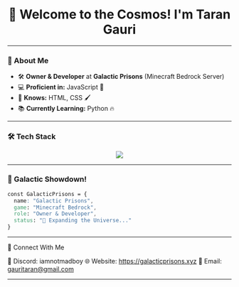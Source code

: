 <h1 align="center">
  🚀 Welcome to the Cosmos! I'm Taran Gauri 
</h1>


---

### 🌌 About Me
- 🛠 **Owner & Developer** at **Galactic Prisons** (Minecraft Bedrock Server)
- 💻 **Proficient in:** JavaScript 🚀
- 🎨 **Knows:** HTML, CSS 🖌️
- 📚 **Currently Learning:** Python 🔥

---

### 🛠️ Tech Stack
<p align="center">
  <img src="https://skillicons.dev/icons?i=js,python,html,css,nodejs,express,electron" />
</p>

---

### 🌠 Galactic Showdown!
```css
const GalacticPrisons = {
  name: "Galactic Prisons",
  game: "Minecraft Bedrock",
  role: "Owner & Developer",
  status: "🚀 Expanding the Universe..."
}
```

---

🌌 Connect With Me

🔗 Discord: iamnotmadboy
🌐 Website: https://galacticprisons.xyz
📧 Email: gauritaran@gmail.com


---
